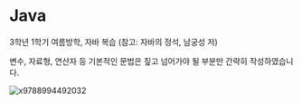 # Java
3학년 1학기 여름방학, 자바 복습 (참고: 자바의 정석, 남궁성 저)

변수, 자료형, 연산자 등 기본적인 문법은 짚고 넘어가야 될 부분만 간략히 작성하였습니다.

![x9788994492032](https://user-images.githubusercontent.com/58140360/174442133-951a160c-1fa9-4f07-85f3-8734475d6a54.jpg)
